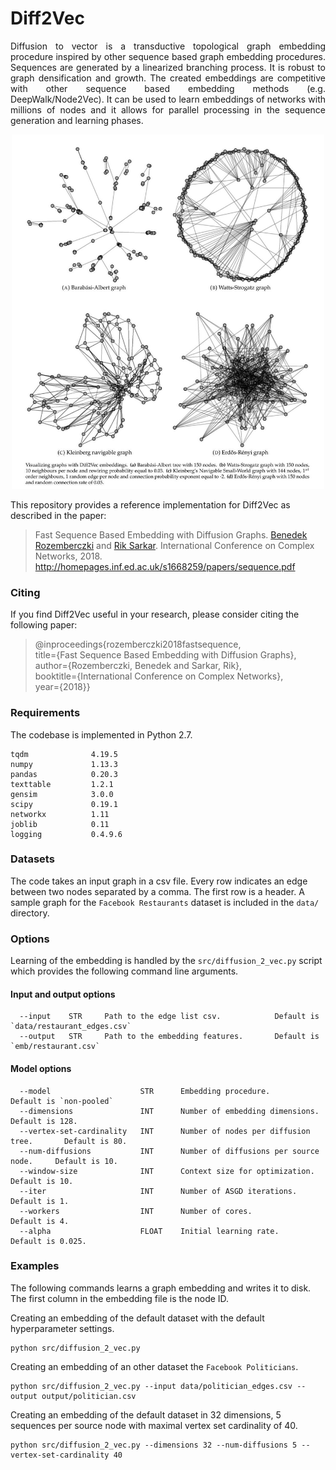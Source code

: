 Diff2Vec
============================================
<p align="justify">
Diffusion to vector is a transductive topological graph embedding procedure inspired by other sequence based graph embedding procedures. Sequences are generated by a linearized branching process. It is robust to graph densification and growth. The created embeddings are competitive with other sequence based embedding methods (e.g. DeepWalk/Node2Vec). It can be used to learn embeddings of networks with millions of nodes and it allows for parallel processing in the sequence generation and learning phases.
</p>
<p align="center">
  <img width="500" src="diff2vec.jpeg">
</p>
This repository provides a reference implementation for Diff2Vec as described in the paper:

> Fast Sequence Based Embedding with Diffusion Graphs.
> [Benedek Rozemberczki](http://homepages.inf.ed.ac.uk/s1668259/) and  [Rik Sarkar](https://homepages.inf.ed.ac.uk/rsarkar/).
> International Conference on Complex Networks, 2018.
> http://homepages.inf.ed.ac.uk/s1668259/papers/sequence.pdf


### Citing

If you find Diff2Vec useful in your research, please consider citing the following paper:

>@inproceedings{rozemberczki2018fastsequence,  
  title={Fast Sequence Based Embedding with Diffusion Graphs},  
  author={Rozemberczki, Benedek and Sarkar, Rik},  
  booktitle={International Conference on Complex Networks},  
  year={2018}}

### Requirements

The codebase is implemented in Python 2.7.

```
tqdm              4.19.5
numpy             1.13.3
pandas            0.20.3
texttable         1.2.1
gensim            3.0.0
scipy             0.19.1
networkx          1.11
joblib            0.11
logging           0.4.9.6  
```

### Datasets

The code takes an input graph in a csv file. Every row indicates an edge between two nodes separated by a comma. The first row is a header. A sample graph for the `Facebook Restaurants` dataset is included in the  `data/` directory.

### Options

Learning of the embedding is handled by the `src/diffusion_2_vec.py` script which provides the following command line arguments.
#### Input and output options
```
  --input    STR     Path to the edge list csv.            Default is `data/restaurant_edges.csv`
  --output   STR     Path to the embedding features.       Default is `emb/restaurant.csv`
```

#### Model options
```
  --model                    STR      Embedding procedure.                      Default is `non-pooled`
  --dimensions               INT      Number of embedding dimensions.           Default is 128.
  --vertex-set-cardinality   INT      Number of nodes per diffusion tree.       Default is 80.
  --num-diffusions           INT      Number of diffusions per source node.     Default is 10.
  --window-size              INT      Context size for optimization.            Default is 10.
  --iter                     INT      Number of ASGD iterations.                Default is 1.
  --workers                  INT      Number of cores.                          Default is 4.
  --alpha                    FLOAT    Initial learning rate.                    Default is 0.025.
```
### Examples

The following commands learns a graph embedding and writes it to disk. The first column in the embedding file is the node ID.

Creating an embedding of the default dataset with the default hyperparameter settings.

```
python src/diffusion_2_vec.py
```
Creating an embedding of an other dataset the `Facebook Politicians`.

```
python src/diffusion_2_vec.py --input data/politician_edges.csv --output output/politician.csv
```

Creating an embedding of the default dataset in 32 dimensions, 5 sequences per source node with maximal vertex set cardinality of 40.

```
python src/diffusion_2_vec.py --dimensions 32 --num-diffusions 5 --vertex-set-cardinality 40
```
